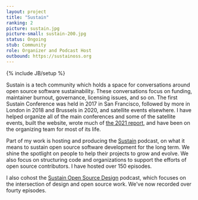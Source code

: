 ```yaml
---
layout: project
title: "Sustain"
ranking: 2
picture: sustain.jpg
picture-small: sustain-200.jpg
status: Ongoing
stub: Community
role: Organizer and Podcast Host
outbound: https://sustainoss.org
---
```

{% include JB/setup %}

Sustain is a tech community which holds a space for conversations around open source software sustainability. These conversations focus on funding, maintainer burnout, governance, licensing issues, and so on. The first Sustain Conference was held in 2017 in San Francisco, followed by more in London in 2018 and Brussels in 2020, and satellite events elsewhere. I have helped organize all of the main conferences and some of the satellite events, built the website, wrote much of [the 2021 report](https://sustainoss.org/assets/pdf/Sustain-In-2021-Event-Report.pdf), and have been on the organizing team for most of its life.

Part of my work is hosting and producing the [Sustain](https://podcast.sustainoss.org) podcast, on what it means to sustain open source software development for the long term. We shine the spotlight on people to help their projects to grow and evolve. We also focus on structuring code and organizations to support the efforts of open source contributors. I have hosted over 150 episodes. 

I also cohost the [Sustain Open Source Design](https://sosdesign.sustainoss.org/) podcast, which focuses on the intersection of design and open source work. We've now recorded over fourty episodes.
